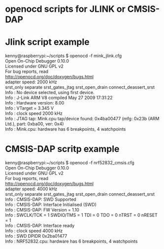# openocd scripts for JLINK or CMSIS-DAP

# Jlink script example<br>
kenny@raspberrypi:~/scripts $ openocd -f mink_jlink.cfg <br>
Open On-Chip Debugger 0.10.0<br>
Licensed under GNU GPL v2<br>
For bug reports, read<br>
	http://openocd.org/doc/doxygen/bugs.html<br>
adapter speed: 2000 kHz<br>
srst_only separate srst_gates_jtag srst_open_drain connect_deassert_srst<br>
Info : No device selected, using first device.<br>
Info : J-Link ARM V8 compiled May 27 2009 17:31:22<br>
Info : Hardware version: 8.00<br>
Info : VTarget = 3.345 V<br>
Info : clock speed 2000 kHz<br>
Info : JTAG tap: Mink.cpu tap/device found: 0x4ba00477 (mfg: 0x23b (ARM Ltd.), part: 0xba00, ver: 0x4)<br>
Info : Mink.cpu: hardware has 6 breakpoints, 4 watchpoints<br>


# CMSIS-DAP scritp example<br>
kenny@raspberrypi:~/scripts $ openocd -f nrf52832_cmsis.cfg <br>
Open On-Chip Debugger 0.10.0<br>
Licensed under GNU GPL v2<br>
For bug reports, read<br>
	http://openocd.org/doc/doxygen/bugs.html<br>
adapter speed: 4000 kHz<br>
srst_only separate srst_gates_jtag srst_open_drain connect_deassert_srst<br>
Info : CMSIS-DAP: SWD  Supported<br>
Info : CMSIS-DAP: Interface Initialised (SWD)<br>
Info : CMSIS-DAP: FW Version = 1.10<br>
Info : SWCLK/TCK = 1 SWDIO/TMS = 1 TDI = 0 TDO = 0 nTRST = 0 nRESET = 1<br>
Info : CMSIS-DAP: Interface ready<br>
Info : clock speed 4000 kHz<br>
Info : SWD DPIDR 0x2ba01477<br>
Info : NRF52832.cpu: hardware has 6 breakpoints, 4 watchpoints<br>
